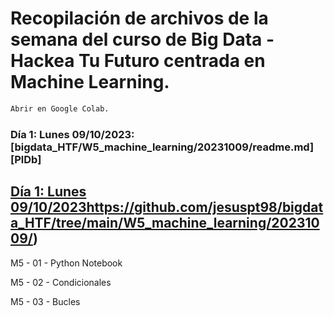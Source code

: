 # Recopilación de archivos de la semana del curso de Big Data - Hackea Tu Futuro centrada en Machine Learning. 

```sh
Abrir en Google Colab. 
```

### Día 1: Lunes 09/10/2023: [bigdata_HTF/W5_machine_learning/20231009/readme.md][PlDb]
## [Día 1: Lunes 09/10/2023](https://github.com/jesuspt98/bigdata_HTF/tree/main/W5_machine_learning/20231009)https://github.com/jesuspt98/bigdata_HTF/tree/main/W5_machine_learning/20231009/) 
M5 - 01 - Python Notebook 

M5 - 02 - Condicionales 

M5 - 03 - Bucles
